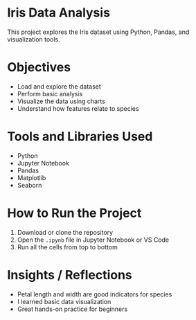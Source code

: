 # Iris Data Analysis

This project explores the Iris dataset using Python, Pandas, and visualization tools.

# Objectives
- Load and explore the dataset
- Perform basic analysis
- Visualize the data using charts
- Understand how features relate to species

# Tools and Libraries Used
- Python
- Jupyter Notebook
- Pandas
- Matplotlib
- Seaborn

# How to Run the Project
1. Download or clone the repository
2. Open the `.ipynb` file in Jupyter Notebook or VS Code
3. Run all the cells from top to bottom

# Insights / Reflections
- Petal length and width are good indicators for species
- I learned basic data visualization
- Great hands-on practice for beginners

